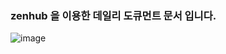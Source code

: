 
### zenhub 을 이용한 데일리 도큐먼트 문서 입니다.
![image](https://user-images.githubusercontent.com/45893424/50127053-cdb2eb80-02b2-11e9-9ae2-31c243e9b446.png)
